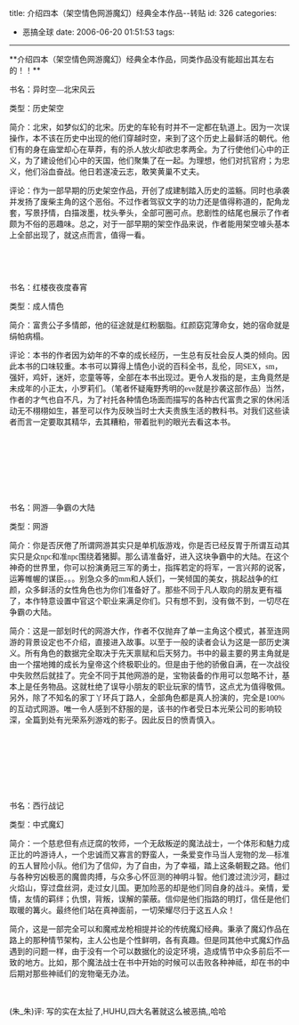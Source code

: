 title: 介绍四本（架空情色网游魔幻）经典全本作品--转贴
id: 326
categories:
  - 恶搞全球
date: 2006-06-20 01:51:53
tags:
---

<div id="msgcns!9697D6160EFEBC17!864" class="bvMsg"><div>**介绍四本（架空情色网游魔幻）经典全本作品，同类作品没有能超出其左右的！！** 
<div style="float:left;">
<table cellspacing="0" cellpadding="0" width="100%" border="0">
<tbody>
<tr></tr></tbody></table></div>
<div>

<span style="font-family:宋体;">书名：异时空</span><span lang="EN-US"><font face="Times New Roman">—</font></span><span style="font-family:宋体;">北宋风云</span>

<span style="font-family:宋体;">类型：历史架空</span>

<span style="font-family:宋体;">简介：北宋，如梦似幻的北宋。历史的车轮有时并不一定都在轨道上。因为一次误操作，本不该在历史中出现的他们穿越时空，来到了这个历史上最鲜活的朝代。他们有的身在庙堂却心在草莽，有的杀人放火却欲忠孝两全。为了行使他们心中的正义，为了建设他们心中的天国，他们聚集了在一起。为理想，他们对抗官府；为忠义，他们浴血奋战。他日若遂凌云志，敢笑黄巢不丈夫。</span>

<span style="font-family:宋体;">评论：作为一部早期的历史架空作品，开创了成建制踏入历史的滥觞。同时也承袭并发扬了废柴主角的这个恶俗。不过作者驾驭文字的功力还是值得称道的，配角龙套，写景抒情，白描泼墨，枕头拳头，全部可圈可点。悲剧性的结尾也展示了作者颇为不俗的恶趣味。总之，对于一部早期的架空作品来说，作者能用架空噱头基本上全部出现了，就这点而言，值得一看。</span>

<span lang="EN-US">
<p><font face="Times New Roman"> </font>
</span>

<font face="Times New Roman"> </font>

<span style="font-family:宋体;">书名：红楼夜夜度春宵</span>

<span style="font-family:宋体;">类型：成人情色</span>

<span style="font-family:宋体;">简介：富贵公子多情郎，他的征途就是红粉胭脂。红颜窈窕薄命女，她的宿命就是绢帕病榻。</span>

<span style="font-family:宋体;">评论：本书的作者因为幼年的不幸的成长经历，一生总有反社会反人类的倾向。因此本书的口味较重。本书可以算得上情色小说的百科全书，乱伦，同SEX，</span><span lang="EN-US"><font face="Times New Roman">sm</font></span><span style="font-family:宋体;">，强奸，鸡奸，迷奸，恋童等等，全部在本书出现过。更令人发指的是，主角竟然是未成年的小正太，小罗莉们。（笔者怀疑庵野秀明的</span><span lang="EN-US"><font face="Times New Roman">eve</font></span><span style="font-family:宋体;">就是抄袭这部作品）当然，作者的才气也自不凡，为了衬托各种情色场面而描写的各种古代富贵之家的休闲活动无不栩栩如生，甚至可以作为反映当时士大夫贵族生活的教科书。对我们这些读者而言一定要取其精华，去其糟粕，带着批判的眼光去看这本书。</span>

<span lang="EN-US">
<p><font face="Times New Roman"> </font>
</span>

<font face="Times New Roman"> </font>

<span lang="EN-US">
<p><font face="Times New Roman"> </font>
</span>

<font face="Times New Roman"> </font>

<span lang="JA" style="font-family:宋体;">书名：网游</span><span lang="EN-US"><font face="Times New Roman">—</font></span><span lang="JA" style="font-family:宋体;">争霸の大陆</span>

<span style="font-family:宋体;">类型：网游</span>

<span style="font-family:宋体;">简介：你是否厌倦了所谓网游其实只是单机版游戏，你是否已经反胃于所谓互动其实只是众</span><span lang="EN-US"><font face="Times New Roman">npc</font></span><span style="font-family:宋体;">和准</span><span lang="EN-US"><font face="Times New Roman">npc</font></span><span style="font-family:宋体;">围绕着猪脚。那么请准备好，进入这块争霸中的大陆。在这个神奇的世界里，你可以扮演勇冠三军的勇士，指挥若定的将军，一言兴邦的说客，运筹帷幄的谋臣。。。别急众多的</span><span lang="EN-US"><font face="Times New Roman">mm</font></span><span style="font-family:宋体;">和人妖们，一笑倾国的美女，挑起战争的红颜，众多鲜活的女性角色也为你们准备好了。那些不同于凡人取向的朋友更有福了，本作特意设置中官这个职业来满足你们。</span><span lang="JA" style="font-family:宋体;">只有想不到，没有做不到，一切尽在争霸の大陆</span><span style="font-family:宋体;">。</span>

<span style="font-family:宋体;">简介：这是一部划时代的网游大作，作者不仅抛弃了单一主角这个模式，甚至连网游的背景设定也不介绍，直接进入故事。以至于一般的读者会认为这是一部历史演义。所有角色的数据完全取决于先天禀赋和后天努力。书中的最主要的男主角就是由一个摆地摊的成长为皇帝这个终极职业的。但是由于他的骄傲自满，在一次战役中失败然后就挂了。完全不同于其他网游的是，宝物装备的作用可以忽略不计，基本上是任务物品。这就杜绝了误导小朋友的职业玩家的情节，这点尤为值得敬佩。另外，除了不知名的家丁丫环兵丁路人，全部角色都是真人扮演的，完全是</span><span lang="EN-US"><font face="Times New Roman">100%</font></span><span style="font-family:宋体;">的互动式网游。唯一令人感到不舒服的是，该书的作者受日本光荣公司的影响较深，全篇到处有光荣系列游戏的影子。因此反日的愤青慎入。</span>

<span lang="EN-US">
<p><font face="Times New Roman"> </font>
</span>

<font face="Times New Roman"> </font>

<span lang="EN-US">
<p><font face="Times New Roman"> </font>
</span>

<font face="Times New Roman"> </font>

<span style="font-family:宋体;">书名：西行战记</span>

<span style="font-family:宋体;">类型：中式魔幻</span>

<span style="font-family:宋体;">简介：一个慈悲但有点迂腐的牧师，一个无敌叛逆的魔法战士，一个体形和魅力成正比的吟游诗人，一个忠诚而又寡言的野蛮人，一条爱变作马当人宠物的龙</span><span lang="EN-US"><font face="Times New Roman">—</font></span><span style="font-family:宋体;">标准的五人冒险小队。他们为了信仰，为了自由，为了幸福，踏上这条朝觐之路。他们与各种穷凶极恶的魔兽肉搏，与众多心怀叵测的神明斗智。他们渡过流沙河，翻过火焰山，穿过盘丝洞，走过女儿国。更加险恶的却是他们同自身的战斗。亲情，爱情，友情的羁绊；仇恨，背叛，误解的蒙蔽。信仰是他们指路的明灯，信任是他们取暖的篝火。最终他们站在真神面前，一切荣耀尽归于这五人众！</span>

<span style="font-family:宋体;">简介，这是一部完全可以和魔戒龙枪相提并论的传统魔幻经典。秉承了魔幻作品在路上的那种情节架构，主人公也是个性鲜明，各有真趣。但是同其他中式魔幻作品遇到的问题一样，由于没有一个可以数据化的设定环境，造成情节中众多前后不一致的地方。比如，那个魔法战士在书中开始的时候可以击败各种神祗，却在书的中后期对那些神祗们的宠物毫无办法。</span>
</div></div>
<div> </div>
<div> </div>
<div>(朱_朱)评: 写的实在太扯了,HUHU,四大名著就这么被恶搞,,哈哈</div></div>